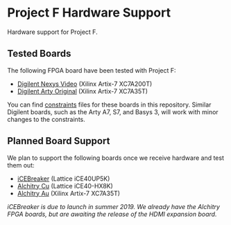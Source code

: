 # Project F Hardware Support
Hardware support for Project F.

## Tested Boards
The following FPGA board have been tested with Project F:

* [Digilent Nexys Video](https://reference.digilentinc.com/reference/programmable-logic/nexys-video/start) (Xilinx Artix-7 XC7A200T)
* [Digilent Arty Original](https://reference.digilentinc.com/reference/programmable-logic/arty/start) (Xilinx Artix-7 XC7A35T)

You can find [constraints](constraints/) files for these boards in this repository. Similar Digilent boards, such as the Arty A7, S7, and Basys 3, will work with minor changes to the constraints.

## Planned Board Support
We plan to support the following boards once we receive hardware and test them out:

* [iCEBreaker](https://github.com/icebreaker-fpga/icebreaker) (Lattice iCE40UP5K)
* [Alchitry Cu](https://alchitry.com/collections/frontpage/products/alchitry-au) (Lattice iCE40-HX8K)
* [Alchitry Au](https://alchitry.com/collections/frontpage/products/alchitry-au) (Xilinx Artix-7 XC7A35T)

_iCEBreaker is due to launch in summer 2019. We already have the Alchitry FPGA boards, but are awaiting the release of the HDMI expansion board._
